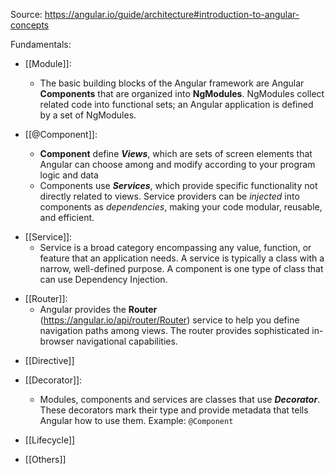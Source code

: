 Source: https://angular.io/guide/architecture#introduction-to-angular-concepts

Fundamentals: 
- [[Module]]: 
	- The basic building blocks of the Angular framework are Angular **Components** that are organized into **NgModules**. NgModules collect related code into functional sets; an Angular application is defined by a set of NgModules.
	  
- [[@Component]]: 
	- **Component** define _**Views**_, which are sets of screen elements that Angular can choose among and modify according to your program logic and data
	- Components use _**Services**_, which provide specific functionality not directly related to views. Service providers can be _injected_ into components as _dependencies_, making your code modular, reusable, and efficient.
	
* [[Service]]:
	* Service is a broad category encompassing any value, function, or feature that an application needs. A service is typically a class with a narrow, well-defined purpose. A component is one type of class that can use Dependency Injection. 
	
- [[Router]]: 
	- Angular provides the **Router** (https://angular.io/api/router/Router) service to help you define navigation paths among views. The router provides sophisticated in-browser navigational capabilities.
	
* [[Directive]]
	  
- [[Decorator]]: 
	- Modules, components and services are classes that use **_Decorator_**. These decorators mark their type and provide metadata that tells Angular how to use them. Example: `@Component`
	
- [[Lifecycle]]
- [[Others]]